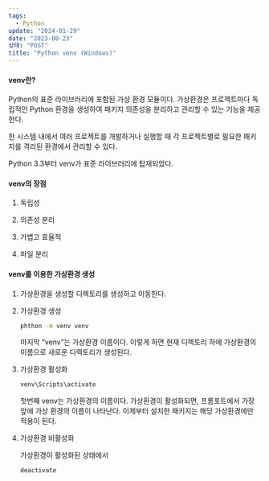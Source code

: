 ```yaml
---
tags:
  - Python
update: "2024-01-29"
date: "2023-08-23"
상태: "POST"
title: "Python venv (Windows)"
---
```

#### venv란?

Python의 표준 라이브러리에 포함된 가상 환경 모듈이다. 가상환경은 프로젝트마다 독립적인 Python 환경을 생성하여 패키지 의존성을 분리하고 관리할 수 있는 기능을 제공한다. 

한 시스템 내에서 여러 프로젝트를 개발하거나 실행할 때 각 프로젝트별로 필요한 패키지를 격리된 환경에서 관리할 수 있다. 

Python 3.3부터 venv가 표준 라이브러리에 탑재되었다. 

#### venv의 장점

1. 독립성

1. 의존성 분리

1. 가볍고 효율적

1. 파일 분리

#### venv를 이용한 가상환경 생성

1. 가상환경을 생성할 디렉토리를 생성하고 이동한다. 

1. 가상환경 생성

    ```bash
    phthon -m venv venv
    ```

    마지막 “venv”는 가상환경 이름이다. 이렇게 하면 현재 디렉토리 하에 가상환경의 이름으로 새로운 디렉토리가 생성된다. 

1. 가상환경 활성화

    ```bash
    venv\Scripts\activate
    ```

    첫번째 venv는 가상환경의 이름이다. 가상환경이 활성화되면, 프롬포트에서 가장 앞에 가상 환경의 이름이 나타난다. 이제부터 설치한 패키지는 해당 가상환경에만 적용이 된다. 

1. 가상환경 비활성화

    가상환경이 활성화된 상태에서 

    ```bash
    deactivate
    ```

